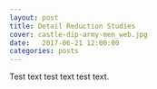 ```yaml
---
layout: post
title: Detail Reduction Studies
cover: castle-dip-army-men_web.jpg
date:   2017-06-21 12:00:00
categories: posts
---
```


Test text test text test text.
